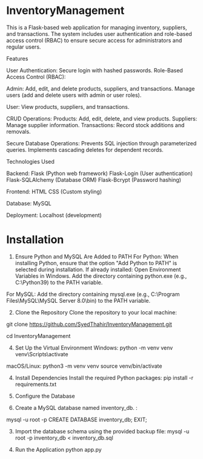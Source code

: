 # InventoryManagement
This is a Flask-based web application for managing inventory, suppliers, and transactions. The system includes user authentication and role-based access control (RBAC) to ensure secure access for administrators and regular users.

Features

User Authentication: Secure login with hashed passwords.
Role-Based Access Control (RBAC):

Admin:
Add, edit, and delete products, suppliers, and transactions.
Manage users (add and delete users with admin or user roles).

User:
View products, suppliers, and transactions.

CRUD Operations:
Products: Add, edit, delete, and view products.
Suppliers: Manage supplier information.
Transactions: Record stock additions and removals.

Secure Database Operations:
Prevents SQL injection through parameterized queries.
Implements cascading deletes for dependent records.


Technologies Used

Backend:
Flask (Python web framework)
Flask-Login (User authentication)
Flask-SQLAlchemy (Database ORM)
Flask-Bcrypt (Password hashing)

Frontend:
HTML
CSS (Custom styling)

Database:
MySQL

Deployment:
Localhost (development)

# Installation

1. Ensure Python and MySQL Are Added to PATH
For Python:
When installing Python, ensure that the option "Add Python to PATH" is selected during installation. If already installed:
Open Environment Variables in Windows.
Add the directory containing python.exe (e.g., C:\Python39) to the PATH variable.


For MySQL:
Add the directory containing mysql.exe (e.g., C:\Program Files\MySQL\MySQL Server 8.0\bin) to the PATH variable.

2. Clone the Repository
Clone the repository to your local machine:

git clone https://github.com/SyedThahir/InventoryManagement.git

cd InventoryManagement

4. Set Up the Virtual Environment
Windows:
python -m venv venv
venv\Scripts\activate

macOS/Linux:
python3 -m venv venv
source venv/bin/activate

4. Install Dependencies
Install the required Python packages:
pip install -r requirements.txt

5. Configure the Database
1. Create a MySQL database named inventory_db. :
   
mysql -u root -p
CREATE DATABASE inventory_db;
EXIT;

3. Import the database schema using the provided backup file:
   mysql -u root -p inventory_db < inventory_db.sql

5. Run the Application
   python app.py



